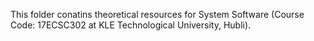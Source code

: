 This folder conatins theoretical resources for System Software (Course Code: 17ECSC302 at KLE Technological University, Hubli).
